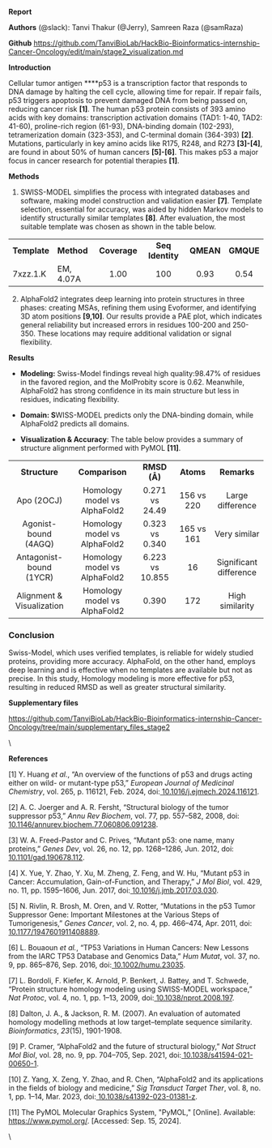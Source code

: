 <!--StartFragment-->

**Report**

**Authors** (@slack): Tanvi Thakur (@Jerry), Samreen Raza (@samRaza)

**Github** https://github.com/TanviBioLab/HackBio-Bioinformatics-internship-Cancer-Oncology/edit/main/stage2_visualization.md 

**Introduction** 

Cellular tumor antigen ****p53 is a transcription factor that responds to DNA damage by halting the cell cycle, allowing time for repair. If repair fails, p53 triggers apoptosis to prevent damaged DNA from being passed on, reducing cancer risk **\[1]**. The human p53 protein consists of 393 amino acids with key domains: transcription activation domains (TAD1: 1-40, TAD2: 41-60), proline-rich region (61-93), DNA-binding domain (102-293), tetramerization domain (323-353), and C-terminal domain (364-393) **\[2]**. Mutations, particularly in key amino acids like R175, R248, and R273 **\[3]-\[4]**, are found in about 50% of human cancers **\[5]-\[6]**. This makes p53 a major focus in cancer research for potential therapies **\[1]**. 

**Methods**

1. SWISS-MODEL simplifies the process with integrated databases and software, making model construction and validation easier **\[7]**. Template selection, essential for accuracy, was aided by hidden Markov models to identify structurally similar templates **\[8]**. After evaluation, the most suitable template was chosen as shown in the table below. 

|              |            |              |                  |           |           |
| ------------ | ---------- | :----------: | :--------------: | :-------: | :-------: |
| **Template** | **Method** | **Coverage** | **Seq Identity** | **QMEAN** | **GMQUE** |
| 7xzz.1.K     | EM, 4.07A  |     1.00     |        100       |    0.93   |    0.54   |

2. AlphaFold2 integrates deep learning into protein structures in three phases: creating MSAs, refining them using Evoformer, and identifying 3D atom positions **\[9,10]**. Our results provide a PAE plot, which indicates general reliability but increased errors in residues 100-200 and 250-350. These locations may require additional validation or signal flexibility. 

**Results**

- **Modeling:** Swiss-Model findings reveal high quality:98.47% of residues in the favored region, and the MolProbity score is 0.62. Meanwhile, AlphaFold2 has strong confidence in its main structure but less in residues, indicating flexibility.

- **Domain: S**WISS-MODEL predicts only the DNA-binding domain, while AlphaFold2 predicts all domains.

- **Visualization & Accuracy**: The table below provides a summary of structure alignment performed with PyMOL **\[11]**.

|                           |                              |                 |            |                        |
| :-----------------------: | :--------------------------: | :-------------: | :--------: | :--------------------: |
|       **Structure**       |        **Comparison**        |   **RMSD (Å)**  |  **Atoms** |       **Remarks**      |
|         Apo (2OCJ)        | Homology model vs AlphaFold2 |  0.271 vs 24.49 | 156 vs 220 |    Large difference    |
|    Agonist-bound (4AGQ)   | Homology model vs AlphaFold2 |  0.323 vs 0.340 | 165 vs 161 |      Very similar      |
|  Antagonist-bound (1YCR)  | Homology model vs AlphaFold2 | 6.223 vs 10.855 |     16     | Significant difference |
| Alignment & Visualization | Homology model vs AlphaFold2 |      0.390      |     172    |     High similarity    |


### **Conclusion**

Swiss-Model, which uses verified templates, is reliable for widely studied proteins, providing more accuracy. AlphaFold, on the other hand, employs deep learning and is effective when no templates are available but not as precise. In this study, Homology modeling is more effective for p53, resulting in reduced RMSD as well as greater structural similarity.

**Supplementary files**

<https://github.com/TanviBioLab/HackBio-Bioinformatics-internship-Cancer-Oncology/tree/main/supplementary_files_stage2> 

\


**References**

\[1] Y. Huang _et al._, “An overview of the functions of p53 and drugs acting either on wild- or mutant-type p53,” _European Journal of Medicinal Chemistry_, vol. 265, p. 116121, Feb. 2024, doi:[ 10.1016/j.ejmech.2024.116121](https://doi.org/10.1016/j.ejmech.2024.116121).

\[2] A. C. Joerger and A. R. Fersht, “Structural biology of the tumor suppressor p53,” _Annu Rev Biochem_, vol. 77, pp. 557–582, 2008, doi:[ 10.1146/annurev.biochem.77.060806.091238](https://doi.org/10.1146/annurev.biochem.77.060806.091238).

\[3] W. A. Freed-Pastor and C. Prives, “Mutant p53: one name, many proteins,” _Genes Dev_, vol. 26, no. 12, pp. 1268–1286, Jun. 2012, doi:[ 10.1101/gad.190678.112](https://doi.org/10.1101/gad.190678.112).

\[4] X. Yue, Y. Zhao, Y. Xu, M. Zheng, Z. Feng, and W. Hu, “Mutant p53 in Cancer: Accumulation, Gain-of-Function, and Therapy,” _J Mol Biol_, vol. 429, no. 11, pp. 1595–1606, Jun. 2017, doi:[ 10.1016/j.jmb.2017.03.030](https://doi.org/10.1016/j.jmb.2017.03.030).

\[5] N. Rivlin, R. Brosh, M. Oren, and V. Rotter, “Mutations in the p53 Tumor Suppressor Gene: Important Milestones at the Various Steps of Tumorigenesis,” _Genes Cancer_, vol. 2, no. 4, pp. 466–474, Apr. 2011, doi:[ 10.1177/1947601911408889](https://doi.org/10.1177/1947601911408889).

\[6] L. Bouaoun _et al._, “TP53 Variations in Human Cancers: New Lessons from the IARC TP53 Database and Genomics Data,” _Hum Mutat_, vol. 37, no. 9, pp. 865–876, Sep. 2016, doi:[ 10.1002/humu.23035](https://doi.org/10.1002/humu.23035).

\[7] L. Bordoli, F. Kiefer, K. Arnold, P. Benkert, J. Battey, and T. Schwede, “Protein structure homology modeling using SWISS-MODEL workspace,” _Nat Protoc_, vol. 4, no. 1, pp. 1–13, 2009, doi:[ 10.1038/nprot.2008.197](https://doi.org/10.1038/nprot.2008.197).

\[8] Dalton, J. A., & Jackson, R. M. (2007). An evaluation of automated homology modelling methods at low target–template sequence similarity. _Bioinformatics_, _23_(15), 1901-1908.

\[9] P. Cramer, “AlphaFold2 and the future of structural biology,” _Nat Struct Mol Biol_, vol. 28, no. 9, pp. 704–705, Sep. 2021, doi:[ 10.1038/s41594-021-00650-1](https://doi.org/10.1038/s41594-021-00650-1).

\[10] Z. Yang, X. Zeng, Y. Zhao, and R. Chen, “AlphaFold2 and its applications in the fields of biology and medicine,” _Sig Transduct Target Ther_, vol. 8, no. 1, pp. 1–14, Mar. 2023, doi:[ 10.1038/s41392-023-01381-z](https://doi.org/10.1038/s41392-023-01381-z).

\[11] The PyMOL Molecular Graphics System, "PyMOL," \[Online]. Available: <https://www.pymol.org/>. \[Accessed: Sep. 15, 2024].

\


<!--EndFragment-->
